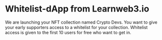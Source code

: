 # Whitelist-dApp from Learnweb3.io
We are launching your NFT collection named Crypto Devs. You want to give your early supporters access to a whitelist for your collection.
Whitelist access is given to the first 10 users for free who want to get in.
